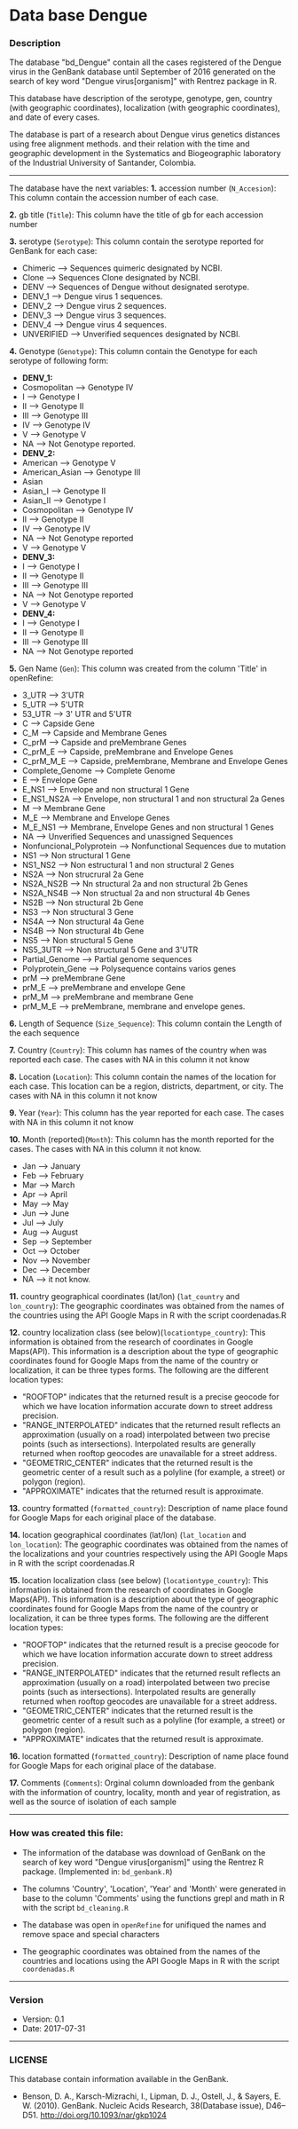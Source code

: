 # Data base Dengue #

### Description ###

The database "bd_Dengue" contain all the cases registered of the Dengue virus in the GenBank database until September of 2016 generated on the search of key word "Dengue virus[organism]" with Rentrez package in R.

This database have description of the serotype, genotype, gen,
country (with geographic coordinates), localization (with geographic coordinates), and date of every cases.

The database is part of a research about Dengue virus genetics distances using free alignment methods. and their relation with the time and geographic development in the Systematics and Biogeographic laboratory of the Industrial University of Santander, Colombia.

----------------

The database have the next variables:
**1.** accession number (`N_Accesion`):
 This column contain the accession number of each case.

**2.** gb title (`Title`):
 This column have the title of gb for each accession number

**3.** serotype (`Serotype`):
 This column contain the serotype reported for GenBank for each case:

 - Chimeric --> Sequences quimeric designated by NCBI.
 - Clone --> Sequences Clone designated by NCBI.
 - DENV --> Sequences of Dengue without designated serotype.
 - DENV_1 --> Dengue virus 1 sequences.
 - DENV_2 --> Dengue virus 2 sequences.
 - DENV_3 --> Dengue virus 3 sequences.
 - DENV_4 --> Dengue virus 4 sequences.
 - UNVERIFIED --> Unverified sequences designated by NCBI.

**4.** Genotype (`Genotype`):
 This column contain the Genotype for each serotype of following form:  
 - **DENV_1:**
 - Cosmopolitan --> Genotype IV
 - I --> Genotype I
 - II --> Genotype II
 - III --> Genotype III
 - IV --> Genotype IV
 - V --> Genotype V
 - NA --> Not Genotype reported.
 - **DENV_2:**
 - American --> Genotype V
 - American_Asian --> Genotype III
 - Asian
 - Asian_I --> Genotype II
 - Asian_II --> Genotype I
 - Cosmopolitan --> Genotype IV
 - II --> Genotype II
 - IV --> Genotype IV
 - NA --> Not Genotype reported
 - V --> Genotype V
 - **DENV_3:**
 - I --> Genotype I
 - II --> Genotype II
 - III --> Genotype III
 - NA --> Not Genotype reported
 - V --> Genotype V           
 - **DENV_4:**
 - I --> Genotype I
 - II --> Genotype II
 - III --> Genotype III
 - NA --> Not Genotype reported

**5.** Gen Name (`Gen`):
 This column was created from the column 'Title' in openRefine:

 - 3_UTR --> 3'UTR
 - 5_UTR --> 5'UTR
 - 53_UTR --> 3' UTR and 5'UTR
 - C --> Capside Gene
 - C_M --> Capside and Membrane Genes
 - C_prM --> Capside and preMembrane Genes
 - C_prM_E --> Capside, preMembrane and Envelope Genes
 - C_prM_M_E --> Capside, preMembrane, Membrane and Envelope Genes
 - Complete_Genome --> Complete Genome
 - E --> Envelope Gene
 - E_NS1 --> Envelope and non structural 1 Gene
 - E_NS1_NS2A --> Envelope, non structural 1 and non structural 2a Genes
 - M --> Membrane Gene
 - M_E --> Membrane and Envelope Genes
 - M_E_NS1 --> Membrane, Envelope Genes and non structural 1 Genes
 - NA --> Unverified Sequences and unassigned Sequences
 - Nonfuncional_Polyprotein --> Nonfunctional Sequences due to mutation
 - NS1 --> Non structural 1 Gene
 - NS1_NS2 --> Non estructural 1 and non structural 2 Genes
 - NS2A --> Non strucrural 2a Gene
 - NS2A_NS2B --> Nn structural 2a and non structural 2b Genes
 - NS2A_NS4B --> Non structual 2a and non structural 4b Genes
 - NS2B --> Non structural 2b Gene
 - NS3 --> Non structural 3 Gene
 - NS4A --> Non structural 4a Gene
 - NS4B --> Non structural 4b Gene
 - NS5 --> Non structural 5 Gene
 - NS5_3UTR --> Non structural 5 Gene and 3'UTR
 - Partial_Genome --> Partial genome sequences
 - Polyprotein_Gene --> Polysequence contains varios genes
 - prM --> preMembrane Gene
 - prM_E --> preMembrane and envelope Gene
 - prM_M --> preMembrane and membrane Gene
 - prM_M_E --> preMembrane, membrane and envelope genes.

**6.** Length of Sequence (`Size_Sequence`):
 This column contain the Length of the each sequence

**7.** Country (`Country`):
 This column has names of the country when was reported each case. The cases with NA in this column it not know

**8.** Location (`Location`):
 This column contain the names of the location for each case. This location can be a region, districts, department, or city. The cases with NA in this column it not know

**9.** Year  (`Year`):
 This column has the year reported for each case. The cases with NA in this column it not know

**10.** Month (reported)(`Month`):
 This column has the month reported for the cases. The cases with NA in this column it not know.

 - Jan --> January
 - Feb --> February
 - Mar --> March
 - Apr --> April
 - May --> May
 - Jun --> June
 - Jul --> July
 - Aug --> August
 - Sep --> September
 - Oct --> October
 - Nov --> November
 - Dec --> December
 - NA --> it not know.

**11.** country geographical coordinates (lat/lon) (`lat_country` and `lon_country`):
The geographic coordinates was obtained from the names of the countries using the API Google Maps in R with the script coordenadas.R

**12.** country localization class (see below)(`locationtype_country`):
This information is obtained from the research of coordinates in Google Maps(API). This information is a description about the type of geographic coordinates found for Google Maps from the name of the country or localization, it can be three types forms. The following are the different location types:

 - "ROOFTOP" indicates that the returned result is a precise geocode for which we have location information accurate down to street address precision.
 - "RANGE_INTERPOLATED" indicates that the returned result reflects an approximation (usually on a road) interpolated between two precise points (such as intersections). Interpolated results are generally returned when rooftop geocodes are unavailable for a street address.
 - "GEOMETRIC_CENTER" indicates that the returned result is the geometric center of a result such as a polyline (for example, a street) or polygon (region).
 - "APPROXIMATE" indicates that the returned result is approximate.

**13.** country formatted (`formatted_country`):
Description of name place found for Google Maps for each original place of the database.

**14.** location geographical coordinates (lat/lon) (`lat_location` and `lon_location`):
The geographic coordinates was obtained from the names of the localizations and your countries respectively using the API Google Maps in R with the script coordenadas.R

**15.** location localization class (see below) (`locationtype_country`):
This information is obtained from the research of coordinates in Google Maps(API). This information is a description about the type of geographic coordinates found for Google Maps from the name of the country or localization, it can be three types forms. The following are the different location types:

 - "ROOFTOP" indicates that the returned result is a precise geocode for which we have location information accurate down to street address precision.
 - "RANGE_INTERPOLATED" indicates that the returned result reflects an approximation (usually on a road) interpolated between two precise points (such as intersections). Interpolated results are generally returned when rooftop geocodes are unavailable for a street address.
 - "GEOMETRIC_CENTER" indicates that the returned result is the geometric center of a result such as a polyline (for example, a street) or polygon (region).
 - "APPROXIMATE" indicates that the returned result is approximate.

**16.** location formatted (`formatted_country`):
Description of name place found for Google Maps for each original place of the database.

**17.** Comments (`Comments`):
Orginal column downloaded from the genbank with the information of country, locality, month and year of registration, as well as the source of isolation of each sample

----------------

### How was created this file: ###

- The information of the database was download of GenBank on the search of key word "Dengue virus[organism]" using the Rentrez R package. (Implemented in: `bd_genbank.R`)

- The columns 'Country', 'Location', 'Year' and 'Month' were generated in base to the column 'Comments' using the functions grepl and math in R with the script `bd_cleaning.R`

- The database was open in `openRefine` for unifiqued the names and remove space and special characters

- The geographic coordinates was obtained from the names of the countries and locations using the API Google Maps in R with the script `coordenadas.R`

------------------
### Version ###
 - Version: 0.1
 - Date: 2017-07-31
-----------------

### LICENSE ###

This database contain information available in the GenBank.
- Benson, D. A., Karsch-Mizrachi, I., Lipman, D. J., Ostell, J., & Sayers, E. W. (2010). GenBank. Nucleic Acids Research, 38(Database issue), D46–D51. http://doi.org/10.1093/nar/gkp1024
